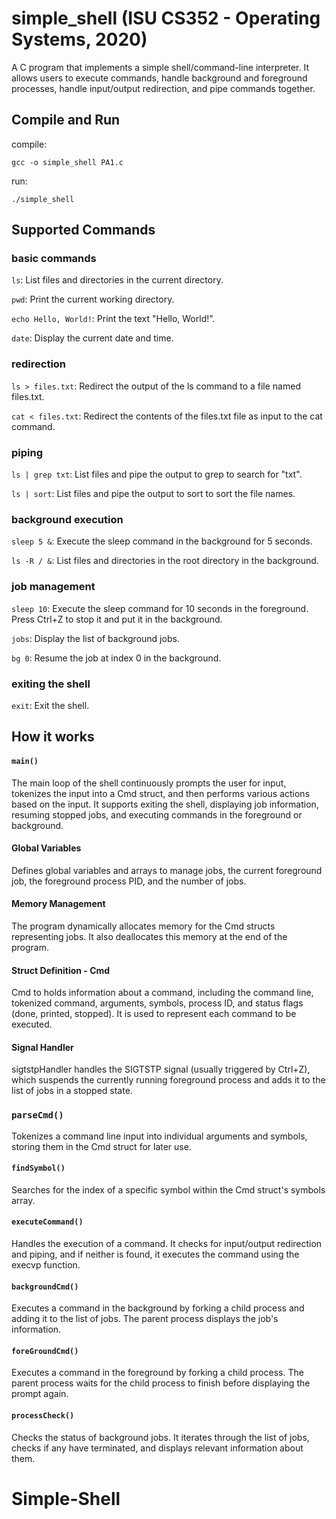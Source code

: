 # simple_shell (ISU CS352 - Operating Systems, 2020)
A C program that implements a simple shell/command-line interpreter. It allows users to execute commands, handle background and foreground processes, handle input/output redirection, and pipe commands together. 



## Compile and Run
compile: 
```
gcc -o simple_shell PA1.c
```
run: 
```
./simple_shell
```

## Supported Commands

### basic commands 
`ls`: List files and directories in the current directory.

`pwd`: Print the current working directory.

`echo Hello, World!`: Print the text "Hello, World!".

`date`: Display the current date and time.


### redirection
`ls > files.txt`: Redirect the output of the ls command to a file named files.txt.

`cat < files.txt`: Redirect the contents of the files.txt file as input to the cat command.


### piping
`ls | grep txt`: List files and pipe the output to grep to search for "txt".

`ls | sort`: List files and pipe the output to sort to sort the file names.


### background execution
`sleep 5 &`: Execute the sleep command in the background for 5 seconds.

`ls -R / &`: List files and directories in the root directory in the background.


### job management
`sleep 10`: Execute the sleep command for 10 seconds in the foreground. Press Ctrl+Z to stop it and put it in the background.

`jobs`: Display the list of background jobs.

`bg 0`: Resume the job at index 0 in the background.


### exiting the shell
`exit`: Exit the shell.

## How it works

#### `main()`
The main loop of the shell continuously prompts the user for input, tokenizes the input into a Cmd struct, and then performs various actions based on the input. It supports exiting the shell, displaying job information, resuming stopped jobs, and executing commands in the foreground or background.

#### Global Variables
Defines global variables and arrays to manage jobs, the current foreground job, the foreground process PID, and the number of jobs.


#### Memory Management
The program dynamically allocates memory for the Cmd structs representing jobs. It also deallocates this memory at the end of the program.


#### Struct Definition - Cmd
Cmd to holds information about a command, including the command line, tokenized command, arguments, symbols, process ID, and status flags (done, printed, stopped). It is used to represent each command to be executed.

#### Signal Handler 
sigtstpHandler handles the SIGTSTP signal (usually triggered by Ctrl+Z), which suspends the currently running foreground process and adds it to the list of jobs in a stopped state.

### `parseCmd()`
Tokenizes a command line input into individual arguments and symbols, storing them in the Cmd struct for later use.

#### `findSymbol()`
Searches for the index of a specific symbol within the Cmd struct's symbols array.

#### `executeCommand()`
Handles the execution of a command. It checks for input/output redirection and piping, and if neither is found, it executes the command using the execvp function.

#### `backgroundCmd()`
Executes a command in the background by forking a child process and adding it to the list of jobs. The parent process displays the job's information.

#### `foreGroundCmd()`
Executes a command in the foreground by forking a child process. The parent process waits for the child process to finish before displaying the prompt again.

#### `processCheck()`
Checks the status of background jobs. It iterates through the list of jobs, checks if any have terminated, and displays relevant information about them.
# Simple-Shell
#
